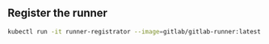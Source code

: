 ## Register the runner

```bash
kubectl run -it runner-registrator --image=gitlab/gitlab-runner:latest --restart=Never -- register
```
